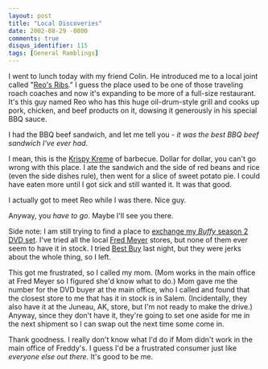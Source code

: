 ```yaml
---
layout: post
title: "Local Discoveries"
date: 2002-08-29 -0800
comments: true
disqus_identifier: 115
tags: [General Ramblings]
---
```

I went to lunch today with my friend Colin. He introduced me to a local
joint called "[Reo's
Ribs](http://portland.citysearch.com/profile/33622305)." I guess the
place used to be one of those traveling roach coaches and now it's
expanding to be more of a full-size restaurant. It's this guy named Reo
who has this huge oil-drum-style grill and cooks up pork, chicken, and
beef products on it, dowsing it generously in his special BBQ sauce.
 
 I had the BBQ beef sandwich, and let me tell you - *it was the best BBQ
beef sandwich I've ever had*.
 
 I mean, this is the [Krispy Kreme](http://www.krispykreme.com/) of
barbecue. Dollar for dollar, you can't go wrong with this place. I ate
the sandwich and the side of red beans and rice (even the side dishes
rule), then went for a slice of sweet potato pie. I could have eaten
more until I got sick and still wanted it. It was that good.
 
 I actually got to meet Reo while I was there. Nice guy.
 
 Anyway, you *have to go*. Maybe I'll see you there.
 
 Side note: I am still trying to find a place to [exchange my *Buffy*
season 2 DVD set](/archive/2002/08/26/i-went-to-the-animal-fair.aspx).
I've tried all the local [Fred Meyer](http://www.fredmeyer.com) stores,
but none of them ever seem to have it in stock. I tried [Best
Buy](http://www.bestbuy.com) last night, but they were jerks about the
whole thing, so I left.
 
 This got me frustrated, so I called my mom. (Mom works in the main
office at Fred Meyer so I figured she'd know what to do.) Mom gave me
the number for the DVD buyer at the main office, who I called and found
that the closest store to me that has it in stock is in Salem.
(Incidentally, they also have it at the Juneau, AK, store, but I'm not
ready to make the drive.) Anyway, since they don't have it, they're
going to set one aside for me in the next shipment so I can swap out the
next time some come in.
 
 Thank goodness. I really don't know what I'd do if Mom didn't work in
the main office of Freddy's. I guess I'd be a frustrated consumer just
like *everyone else out there*. It's good to be me.

